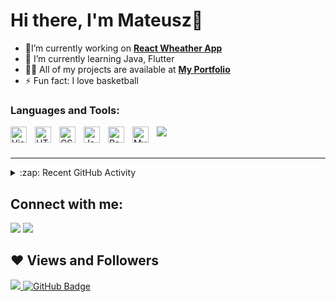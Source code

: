 # Hi there, I'm Mateusz👋 


- 🔭I’m currently working on **[React Wheather App](https://github.com/MateuszSamin/Weather-App)**
- 🌱 I’m currently learning Java, Flutter
- 👨‍💻 All of my projects are available at **[My Portfolio](https://mateuszsamin*.github.io/)**
- ⚡ Fun fact: I love basketball

### Languages and Tools:

<img align="left" alt="Visual Studio Code" width="26px" src="https://cdn.jsdelivr.net/gh/devicons/devicon/icons/vscode/vscode-original.svg" style="padding-right:10px;" />
<img align="left" alt="HTML5" width="26px" src="https://cdn.jsdelivr.net/gh/devicons/devicon/icons/html5/html5-original.svg" style="padding-right:10px;" />
<img align="left" alt="CSS3" width="26px" src="https://cdn.jsdelivr.net/gh/devicons/devicon/icons/css3/css3-original.svg" style="padding-right:10px;" />
<img align="left" alt="JavaScript" width="26px" src="https://cdn.jsdelivr.net/gh/devicons/devicon/icons/javascript/javascript-original.svg" style="padding-right:10px;" />
<img align="left" alt="React" width="26px" src="https://cdn.jsdelivr.net/gh/devicons/devicon/icons/react/react-original.svg" style="padding-right:10px;" />
<img align="left" alt="MySQL" width="26px" src="https://cdn.jsdelivr.net/gh/devicons/devicon/icons/mysql/mysql-original.svg" style="padding-right:10px;" />
<a style="padding-right:16px;" href="https://www.php.net/" target="_blank"> <img src="https://img.icons8.com/officel/48/fa314a/php-logo.png"/></a>

<br />
<br />

---

<details>
  <summary>:zap: Recent GitHub Activity</summary>
  
<!--START_SECTION:activity-->
  1. Simple Chat Application in [SayHello-Chat-Application-in-PHP](https://github.com/MateuszSamin/SayHello-Chat-Application-in-PHP)
<!--END_SECTION:activity-->

</details>

## Connect with me:

<a href = "https://pl.linkedin.com/in/mateusz-samin-1a3a85205"><img src="https://img.icons8.com/fluent/48/000000/linkedin.png"/></a>
<a href = "https://www.instagram.com/mateusz_samin/"><img src="https://img.icons8.com/fluent/48/000000/instagram-new.png"/></a>

## ❤ Views and Followers
<a href="https://github.com/Meghna-DAS/github-profile-views-counter">
    <img src="https://komarev.com/ghpvc/?username=mateuszsamin">
</a>
<a href="https://github.com/mateuszsamin?tab=followers"><img src="https://img.shields.io/github/followers/mateuszsamin?label=Followers&style=social" alt="GitHub Badge"></a>
